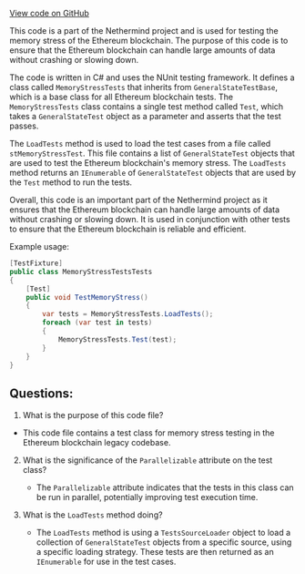 [View code on GitHub](https://github.com/NethermindEth/nethermind/src/Nethermind/Ethereum.Blockchain.Legacy.Test/MemoryStressTests.cs)

This code is a part of the Nethermind project and is used for testing the memory stress of the Ethereum blockchain. The purpose of this code is to ensure that the Ethereum blockchain can handle large amounts of data without crashing or slowing down. 

The code is written in C# and uses the NUnit testing framework. It defines a class called `MemoryStressTests` that inherits from `GeneralStateTestBase`, which is a base class for all Ethereum blockchain tests. The `MemoryStressTests` class contains a single test method called `Test`, which takes a `GeneralStateTest` object as a parameter and asserts that the test passes. 

The `LoadTests` method is used to load the test cases from a file called `stMemoryStressTest`. This file contains a list of `GeneralStateTest` objects that are used to test the Ethereum blockchain's memory stress. The `LoadTests` method returns an `IEnumerable` of `GeneralStateTest` objects that are used by the `Test` method to run the tests. 

Overall, this code is an important part of the Nethermind project as it ensures that the Ethereum blockchain can handle large amounts of data without crashing or slowing down. It is used in conjunction with other tests to ensure that the Ethereum blockchain is reliable and efficient. 

Example usage:

```csharp
[TestFixture]
public class MemoryStressTestsTests
{
    [Test]
    public void TestMemoryStress()
    {
        var tests = MemoryStressTests.LoadTests();
        foreach (var test in tests)
        {
            MemoryStressTests.Test(test);
        }
    }
}
```
## Questions: 
 1. What is the purpose of this code file?
   - This code file contains a test class for memory stress testing in the Ethereum blockchain legacy codebase.

2. What is the significance of the `Parallelizable` attribute on the test class?
   - The `Parallelizable` attribute indicates that the tests in this class can be run in parallel, potentially improving test execution time.

3. What is the `LoadTests` method doing?
   - The `LoadTests` method is using a `TestsSourceLoader` object to load a collection of `GeneralStateTest` objects from a specific source, using a specific loading strategy. These tests are then returned as an `IEnumerable` for use in the test cases.